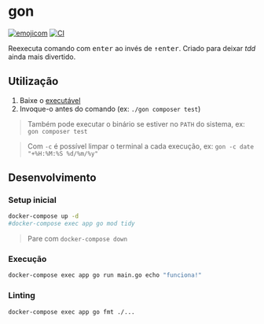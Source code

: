 # gon

[![emojicom](https://img.shields.io/badge/emojicom-%F0%9F%90%9B%20%F0%9F%86%95%20%F0%9F%92%AF%20%F0%9F%91%AE%20%F0%9F%86%98%20%F0%9F%92%A4-%23fff)](http://neni.dev/emojicom) [![CI](https://github.com/nenitf/gon/actions/workflows/ci.yml/badge.svg)](https://github.com/nenitf/gon/actions/workflows/ci.yml)

Reexecuta comando com <kbd>enter</kbd> ao invés de <kbd>↑</kbd><kbd>enter</kbd>. Criado para deixar *tdd* ainda mais divertido.

## Utilização

1. Baixe o [executável](https://github.com/nenitf/gon/releases/latest)
2. Invoque-o antes do comando (ex: ``./gon composer test``)

> Também pode executar o binário se estiver no `PATH` do sistema, ex: ``gon composer test``

> Com `-c` é possível limpar o terminal a cada execução, ex: ``gon -c date "+%H:%M:%S %d/%m/%y"``

## Desenvolvimento

### Setup inicial

```sh
docker-compose up -d
#docker-compose exec app go mod tidy
```

> Pare com ``docker-compose down``

### Execução

```sh
docker-compose exec app go run main.go echo "funciona!"
```

### Linting

```sh
docker-compose exec app go fmt ./...
```
